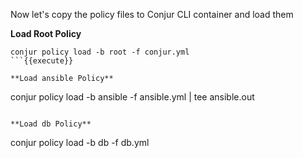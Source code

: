 
Now let's copy the policy files to Conjur CLI container and load them

**Load Root Policy**
```
conjur policy load -b root -f conjur.yml
```{{execute}}

**Load ansible Policy**
```
conjur policy load -b ansible -f ansible.yml | tee ansible.out
```{{execute}}

**Load db Policy**
```
conjur policy load -b db -f db.yml
```{{execute}}